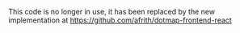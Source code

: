 This code is no longer in use, it has been replaced by the new implementation at https://github.com/afrith/dotmap-frontend-react
